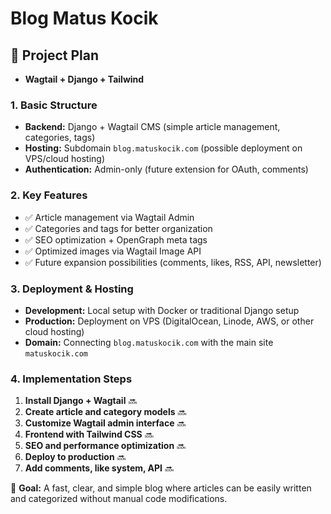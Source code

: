 # Blog Matus Kocik

## **📌 Project Plan**

- **Wagtail + Django + Tailwind**

### **1. Basic Structure**

- **Backend:** Django + Wagtail CMS (simple article management, categories, tags)
- **Hosting:** Subdomain `blog.matuskocik.com` (possible deployment on VPS/cloud hosting)
- **Authentication:** Admin-only (future extension for OAuth, comments)

### **2. Key Features**

- ✅ Article management via Wagtail Admin
- ✅ Categories and tags for better organization
- ✅ SEO optimization + OpenGraph meta tags
- ✅ Optimized images via Wagtail Image API
- ✅ Future expansion possibilities (comments, likes, RSS, API, newsletter)

### **3. Deployment & Hosting**

- **Development:** Local setup with Docker or traditional Django setup
- **Production:** Deployment on VPS (DigitalOcean, Linode, AWS, or other cloud hosting)
- **Domain:** Connecting `blog.matuskocik.com` with the main site `matuskocik.com`

### **4. Implementation Steps**

1. **Install Django + Wagtail** 🔜
2. **Create article and category models** 🔜
3. **Customize Wagtail admin interface** 🔜
4. **Frontend with Tailwind CSS** 🔜
5. **SEO and performance optimization** 🔜
6. **Deploy to production** 🔜
7. **Add comments, like system, API** 🔜

📌 **Goal:** A fast, clear, and simple blog where articles can be easily written and categorized without manual code modifications.
